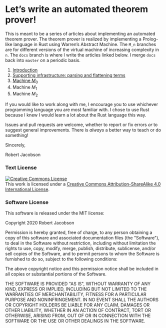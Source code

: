 # Let’s write an automated theorem prover!

This is meant to be a series of articles about implementing an automated theorem prover. The theorem prover is realized by implementing a Prolog-like language in Rust using Warren’s Abstract Machine. The `M_n` branches are for different versions of the virtual machine of increasing complexity in `n`. The `docs` branch is where I write the articles linked below. I merge `docs` back into `master` on a periodic basis. 

1. [Introduction](doc/introduction.md)
2. [Supporting infrastructure: parsing and flattening terms](doc/infrastructure.md)
3. [Machine $M_0$](doc/M0.md)
4. Machine $M_1$
5. Machine $M_2$

If you would like to work along with me, I encourage you to use whichever programming language you are most familiar with. I chose to use Rust because I knew I would learn a lot about the Rust language this way.

Issues and pull requests are welcome, whether to report or fix errors *or* to suggest general improvements. There is *always* a better way to teach or do something!

Sincerely,

Robert Jacobson

### Text License

<a rel="license" href="http://creativecommons.org/licenses/by-sa/4.0/"><img
alt="Creative Commons License" style="border-width:0"
src="https://i.creativecommons.org/l/by-sa/4.0/88x31.png" /></a><br />This work is licensed under a <a rel="license" href="http://creativecommons.org/licenses/by-sa/4.0/">Creative
Commons Attribution-ShareAlike 4.0 International License</a>.

### Software License

This software is released under the MIT license:

Copyright 2020 Robert Jacobson

Permission is hereby granted, free of charge, to any person obtaining a copy of this
software and associated documentation files (the  "Software"), to deal in the Software
without restriction, including  without limitation the rights to use, copy, modify, merge,
publish,  distribute, sublicense, and/or sell copies of the Software, and to  permit
persons to whom the Software is furnished to do so, subject to  the following conditions:

The above copyright notice and this permission notice shall be
included in all copies or substantial portions of the Software.

THE SOFTWARE IS PROVIDED "AS IS", WITHOUT WARRANTY OF ANY KIND,  EXPRESS OR IMPLIED, INCLUDING
BUT NOT LIMITED TO THE WARRANTIES OF  MERCHANTABILITY, FITNESS FOR A PARTICULAR PURPOSE AND
NONINFRINGEMENT.  IN NO EVENT SHALL THE AUTHORS OR COPYRIGHT HOLDERS BE LIABLE FOR ANY  CLAIM,
DAMAGES OR OTHER LIABILITY, WHETHER IN AN ACTION OF CONTRACT,  TORT OR OTHERWISE, ARISING
FROM, OUT OF OR IN CONNECTION WITH THE  SOFTWARE OR THE USE OR OTHER DEALINGS IN THE SOFTWARE.
